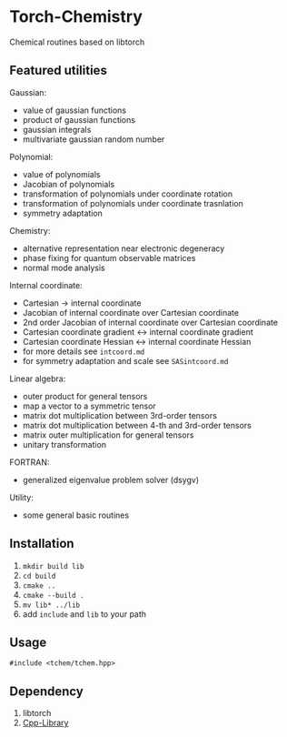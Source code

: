 # Torch-Chemistry
Chemical routines based on libtorch

## Featured utilities
Gaussian:
* value of gaussian functions
* product of gaussian functions
* gaussian integrals
* multivariate gaussian random number

Polynomial:
* value of polynomials
* Jacobian of polynomials
* transformation of polynomials under coordinate rotation
* transformation of polynomials under coordinate trasnlation
* symmetry adaptation

Chemistry:
* alternative representation near electronic degeneracy
* phase fixing for quantum observable matrices
* normal mode analysis

Internal coordinate:
* Cartesian -> internal coordinate
* Jacobian of internal coordinate over Cartesian coordinate
* 2nd order Jacobian of internal coordinate over Cartesian coordinate
* Cartesian coordinate gradient <-> internal coordinate gradient
* Cartesian coordinate Hessian <-> internal coordinate Hessian
* for more details see `intcoord.md`
* for symmetry adaptation and scale see `SASintcoord.md`

Linear algebra:
* outer product for general tensors
* map a vector to a symmetric tensor
* matrix dot multiplication between 3rd-order tensors
* matrix dot multiplication between 4-th and 3rd-order tensors
* matrix outer multiplication for general tensors
* unitary transformation

FORTRAN:
* generalized eigenvalue problem solver (dsygv)

Utility:
* some general basic routines

## Installation
1. `mkdir build lib`
2. `cd build`
3. `cmake ..`
4. `cmake --build .`
5. `mv lib* ../lib`
6. add `include` and `lib` to your path

## Usage
`#include <tchem/tchem.hpp>`

## Dependency
1. libtorch
2. [Cpp-Library](https://github.com/YifanShenSZ/Cpp-Library)
